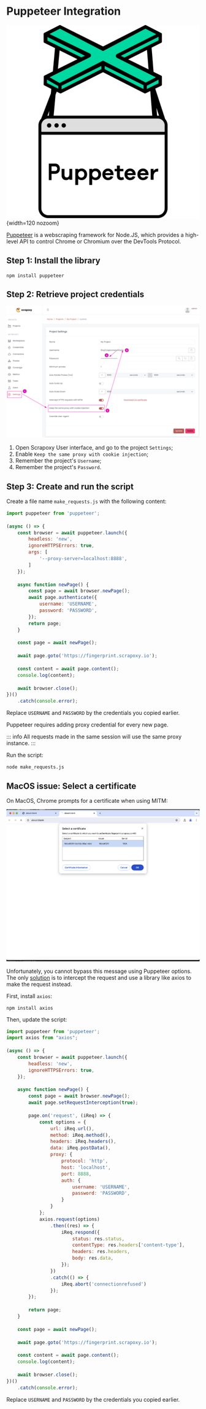 # Puppeteer Integration

![Puppeteer](puppeteer.svg){width=120 nozoom}

[Puppeteer](/l/puppeteer) is a webscraping framework for Node.JS,
which provides a high-level API to control Chrome or Chromium over the DevTools Protocol.


## Step 1: Install the library

```shell
npm install puppeteer
```


## Step 2: Retrieve project credentials

![Credentials Sticky](../../credentials_sticky.png)

1. Open Scrapoxy User interface, and go to the project `Settings`;
2. Enable `Keep the same proxy with cookie injection`;
3. Remember the project's `Username`;
4. Remember the project's `Password`.


## Step 3: Create and run the script

Create a file name `make_requests.js` with the following content:

```javascript
import puppeteer from 'puppeteer';

(async () => {
    const browser = await puppeteer.launch({
        headless: 'new',
        ignoreHTTPSErrors: true,
        args: [
            '--proxy-server=localhost:8888',
        ]
    });

    async function newPage() {
        const page = await browser.newPage();
        await page.authenticate({
            username: 'USERNAME',
            password: 'PASSWORD',
        });
        return page;
    }

    const page = await newPage();

    await page.goto('https://fingerprint.scrapoxy.io');

    const content = await page.content();
    console.log(content);

    await browser.close();
})()
    .catch(console.error);
```

Replace `USERNAME` and `PASSWORD` by the credentials you copied earlier.

Puppeteer requires adding proxy credential for every new page.

::: info
All requests made in the same session will use the same proxy instance.
:::

Run the script:

```shell
node make_requests.js
```


## MacOS issue: Select a certificate

On MacOS, Chrome prompts for a certificate when using MITM:

![Chrome certificate](macos_certificate_error.png)

Unfortunately, you cannot bypass this message using Puppeteer options.
The only [solution](/l/puppeteer-issue) is to intercept the request 
and use a library like axios to make the request instead.

First, install `axios`:

```shell
npm install axios
```

Then, update the script:

```javascript
import puppeteer from 'puppeteer';
import axios from "axios";

(async () => {
    const browser = await puppeteer.launch({
        headless: 'new',
        ignoreHTTPSErrors: true,
    });

    async function newPage() {
        const page = await browser.newPage();
        await page.setRequestInterception(true);

        page.on('request', (iReq) => {
            const options = {
                url: iReq.url(),
                method: iReq.method(),
                headers: iReq.headers(),
                data: iReq.postData(),
                proxy: {
                    protocol: 'http',
                    host: 'localhost',
                    port: 8888,
                    auth: {
                        username: 'USERNAME',
                        password: 'PASSWORD',
                    }
                }
            };
            axios.request(options)
                .then((res) => {
                    iReq.respond({
                        status: res.status,
                        contentType: res.headers['content-type'],
                        headers: res.headers,
                        body: res.data,
                    });
                })
                .catch(() => {
                    iReq.abort('connectionrefused')
                });
        });

        return page;
    }

    const page = await newPage();

    await page.goto('https://fingerprint.scrapoxy.io');

    const content = await page.content();
    console.log(content);

    await browser.close();
})()
    .catch(console.error);
```

Replace `USERNAME` and `PASSWORD` by the credentials you copied earlier.
